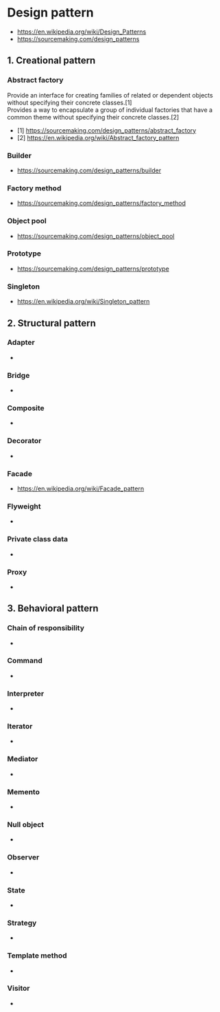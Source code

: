 # Design pattern
- https://en.wikipedia.org/wiki/Design_Patterns  
- https://sourcemaking.com/design_patterns

## 1. Creational pattern
### Abstract factory
Provide an interface for creating families of related or dependent objects without specifying their concrete classes.[1]  
Provides a way to encapsulate a group of individual factories that have a common theme without specifying their concrete classes.[2]  
- [1] https://sourcemaking.com/design_patterns/abstract_factory
- [2] https://en.wikipedia.org/wiki/Abstract_factory_pattern

### Builder
- https://sourcemaking.com/design_patterns/builder

### Factory method
- https://sourcemaking.com/design_patterns/factory_method

### Object pool
- https://sourcemaking.com/design_patterns/object_pool

### Prototype
- https://sourcemaking.com/design_patterns/prototype

### Singleton
- https://en.wikipedia.org/wiki/Singleton_pattern  

## 2. Structural pattern
### Adapter
- 

### Bridge
- 

### Composite
- 

### Decorator
- 

### Facade
- https://en.wikipedia.org/wiki/Facade_pattern  

### Flyweight
- 

### Private class data
- 

### Proxy
- 

## 3. Behavioral pattern
### Chain of responsibility
- 

### Command
- 

### Interpreter
-

### Iterator
- 

### Mediator
- 

### Memento
- 

### Null object
- 

### Observer
- 

### State
- 

### Strategy
- 

### Template method
-

### Visitor
- 


